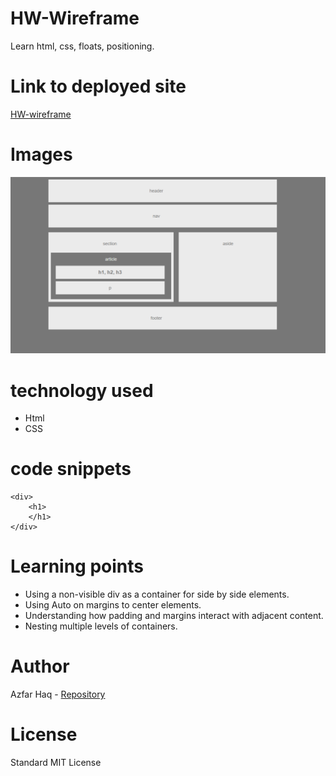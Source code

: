 # HW-Wireframe
Learn html, css, floats, positioning.


# Link to deployed site
[HW-wireframe](https://aehaq.github.io/HW-Wireframe/)

# Images
![Wireframe](images/easier-layout.png)

# technology used
- Html
- CSS


# code snippets

```
<div>
    <h1>
    </h1>
</div>
```


# Learning points
- Using a non-visible div as a container for side by side elements.
- Using Auto on margins to center elements.
- Understanding how padding and margins interact with adjacent content.
- Nesting multiple levels of containers.

# Author 
Azfar Haq - [Repository](https://github.com/aehaq/HW-Wireframe)

# License
Standard MIT License